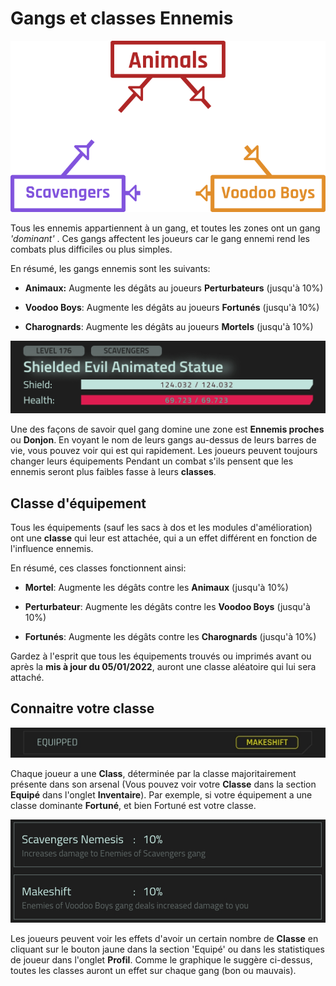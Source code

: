 
# Gangs et classes Ennemis

![EnemyGangGraph](/resources/mobile-tutorial/EnemyGangGraph.png)

Tous les ennemis appartiennent à un gang, et toutes les zones ont un gang _'dominant'_ . Ces gangs affectent les joueurs car le gang ennemi rend les combats plus difficiles ou plus simples.

En résumé, les gangs ennemis sont les suivants:
- **Animaux:** Augmente les dégâts au joueurs **Perturbateurs** (jusqu'à 10%)

- **Voodoo Boys**: Augmente les dégâts au joueurs **Fortunés** (jusqu'à 10%)

- **Charognards**: Augmente les dégâts au joueurs **Mortels** (jusqu'à 10%)

![EnemyGang](/resources/mobile-tutorial/EnemyGang.png)

Une des façons de savoir quel gang domine une zone est **Ennemis proches** ou **Donjon**. En voyant le nom de leurs gangs au-dessus de leurs barres de vie, vous pouvez voir qui est qui rapidement. Les joueurs peuvent toujours changer leurs équipements Pendant un combat s'ils pensent que les ennemis seront plus faibles fasse à leurs **classes**.

## Classe d'équipement

Tous les équipements (sauf les sacs à dos et les modules d'amélioration) ont une **classe** qui leur est attachée, qui a un effet différent en fonction de l'influence ennemis.

En résumé, ces classes fonctionnent ainsi:

- **Mortel**: Augmente les dégâts contre les **Animaux** (jusqu'à 10%)

- **Perturbateur**: Augmente les dégâts contre les **Voodoo Boys** (jusqu'à 10%)

- **Fortunés**: Augmente les dégâts contre les **Charognards** (jusqu'à 10%)

Gardez à l'esprit que tous les équipements trouvés ou imprimés avant ou après la  **mis à jour du 05/01/2022**, auront une classe aléatoire qui lui sera attaché.

## Connaitre votre classe

![EnemyGangMark](/resources/mobile-tutorial/EnemyGangMark.png)

Chaque joueur a une **Class**, déterminée par la classe majoritairement présente dans son arsenal (Vous pouvez voir votre **Classe** dans la section **Equipé** dans l'onglet **Inventaire**). Par exemple, si votre équipement a une classe dominante **Fortuné**, et bien Fortuné est votre classe.

![EnemyGangStats](/resources/mobile-tutorial/EnemyGangStats.png)

Les joueurs peuvent voir les effets d'avoir un certain nombre de **Classe** en cliquant sur le bouton jaune dans la section 'Equipé' ou dans les statistiques de joueur dans l'onglet **Profil**. Comme le graphique le suggère ci-dessus, toutes les classes auront un effet sur chaque gang (bon ou mauvais).
